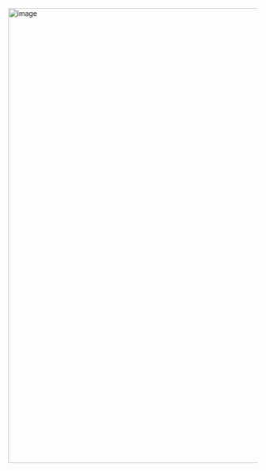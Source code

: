 <img width="1899" height="918" alt="image" src="https://github.com/user-attachments/assets/8c9764a4-746d-4f62-9342-4e4b357f1f2f" />

